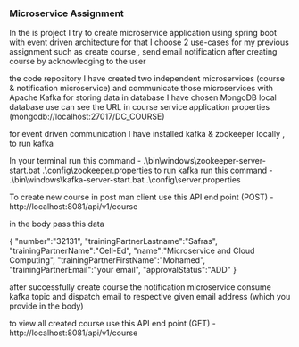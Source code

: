 <h3>Microservice Assignment</h3>

In the is project I try to create microservice application using spring boot with event driven architecture
for that I choose 2 use-cases for my previous assignment such as create course , send email notification after creating course by acknowledging to the user

the code repository I have created two independent microservices (course & notification microservice) and communicate those microservices with Apache Kafka
for storing data in database I have chosen MongoDB local database use can see the URL in course service application properties (mongodb://localhost:27017/DC_COURSE)

for event driven communication I have installed kafka & zookeeper locally , to run kafka 

In your terminal run this command -  .\bin\windows\zookeeper-server-start.bat .\config\zookeeper.properties
to run kafka run this command - .\bin\windows\kafka-server-start.bat .\config\server.properties

To create new course in post man client use this API end point (POST) - http://localhost:8081/api/v1/course

in the body pass this data 

{
    "number":"32131",
    "trainingPartnerLastname":"Safras",
    "trainingPartnerName":"Cell-Ed",
    "name":"Microservice and Cloud Computing",
    "trainingPartnerFirstName":"Mohamed",
    "trainingPartnerEmail":"your email",
    "approvalStatus":"ADD"
}

after successfully create course the notification microservice consume kafka topic and dispatch email to respective given email address (which you provide in the body)

to view all created course use this API end point (GET) - http://localhost:8081/api/v1/course

